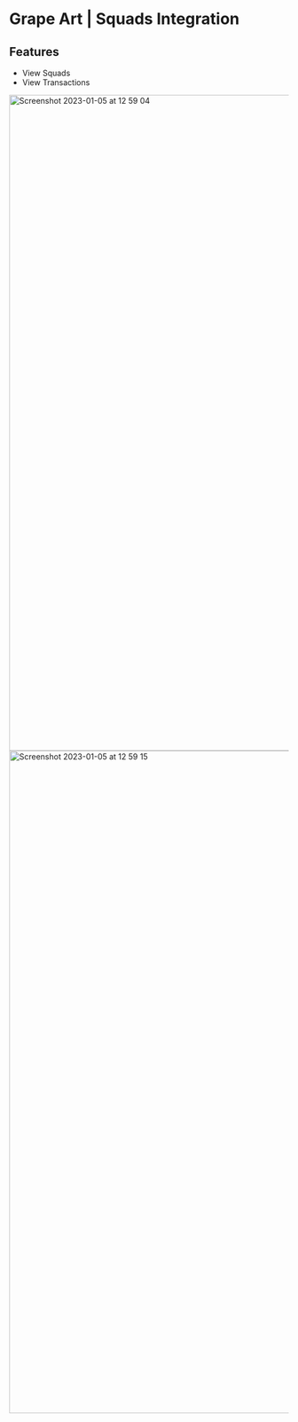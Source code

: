 # Grape Art | Squads Integration

## Features
- View Squads
- View Transactions


<img width="1183" alt="Screenshot 2023-01-05 at 12 59 04" src="https://user-images.githubusercontent.com/75177443/210778214-71a0bf20-d8cd-4975-a96c-2d77a0c4399c.png">
<img width="1195" alt="Screenshot 2023-01-05 at 12 59 15" src="https://user-images.githubusercontent.com/75177443/210778219-48299ceb-5320-49f7-8f0e-dc5068d2848d.png">
